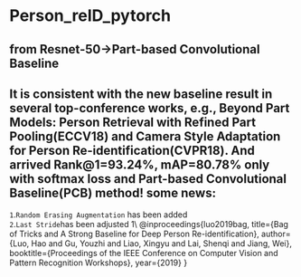Person_reID_pytorch
==============================
from Resnet-50->Part-based Convolutional Baseline
-------
It is consistent with the new baseline result in several top-conference works, e.g., Beyond Part Models: Person Retrieval with Refined Part Pooling(ECCV18) and Camera Style Adaptation for Person Re-identification(CVPR18). And arrived Rank@1=93.24%, mAP=80.78% only with softmax loss and Part-based Convolutional Baseline(PCB) method!
some news:
---
`1`.`Random Erasing Augmentation` has been added\
`2`.`Last Stride`has been adjusted 1\\
@inproceedings{luo2019bag,
  title={Bag of Tricks and A Strong Baseline for Deep Person Re-identification},
  author={Luo, Hao and Gu, Youzhi and Liao, Xingyu and Lai, Shenqi and Jiang, Wei},
  booktitle={Proceedings of the IEEE Conference on Computer Vision and Pattern Recognition Workshops},
  year={2019}
}




    
